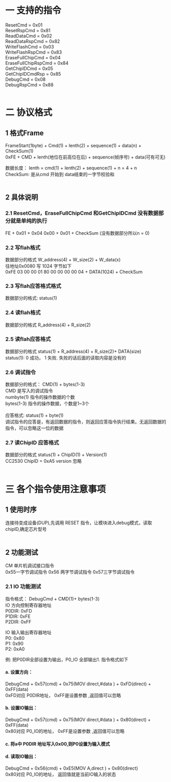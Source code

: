 #  一 **支持的指令** <br>
ResetCmd = 0x01 <br>
ResetRspCmd = 0x81 <br>
ReadDataCmd = 0x02 <br>
ReadDataRspCmd = 0x82 <br>
WriteFlashCmd = 0x03 <br>
WriteFlashRspCmd = 0x83 <br>
EraseFullChipCmd = 0x04 <br>
EraseFullChipRspCmd = 0x84 <br>
GetChipIDCmd = 0x05 <br>
GetChipIDCmdRsp = 0x85 <br>
DebugCmd = 0x08 <br>
DebugRspCmd = 0x88 <br>
<br>
#  二 **协议格式**  <br>
## 1 **格式Frame**<br>
FrameStart(1byte) + Cmd(1)  +  lenth(2) + sequence(1) + data(n) + CheckSum(1)  <br>
0xFE + CMD + lenth(地位在前高位在后) + sequence(帧序号)  + data(可有可无)  <br>

数据长度： lenth = cmd(1) + lenth(2) +  sequence(1) + n = 4 + n  <br>
CheckSum: 是从cmd 开始到 data结束的一字节校验和 <br>
<br>
## 2  具体说明 <br>
### 2.1 **ResetCmd，EraseFullChipCmd 和GetChipIDCmd 没有数据部分就是单纯的执行** <br>
 FE + 0x01 + 0x04  0x00 + 0x01 + CheckSum  (没有数据部分所以n = 0)<br>
### 2.2  **写flah格式**<br>
 数据部分的格式 W_address(4) + W_size(2) + W_data(x) <br>
 往地址0x0080 写 1024 字节如下 <br>
 0xFE  03 00 00 01 80 00 00 00 00 04 + DATA(1024) + CheckSum <br>
### 2.3 **写flah应答格式格式**<br>
  数据部分的格式: status(1)<br>
 
### 2.4 **读flah格式**<br>
 数据部分的格式 R_address(4) + R_size(2) <br>
 
### 2.5  **读flah应答格式**<br>
 数据部分的格式 status(1) + R_address(4) + R_size(2)+ DATA(size)  <br>
 status(1): 0 成功， 1 失败. 失败的话后面的读取内容是没有的 <br>
 
### 2.6  **调试指令** <br> 
数据部分的格式： CMD(1) + bytes(1-3) <br>
CMD 是写入的调试指令 <br>
numbyte(1)  指令的操作数据的个数<br>
 bytes(1-3)  指令的操作数据，个数是1~3个<br> <br>
应答格式: status(1) + byte(1) <br>
调试指令的应答是，有返回数据的指令，则返回应答指令执行结果。无返回数据的指令，可以忽略这一位的数据  <br>
 
 
 
 ### 2.7   **读ChipID 应答格式** <br>
 数据部分的格式 status(1) + ChipID(1) + Version(1)  <br>
 CC2530 ChipID = 0xA5  version 忽略<br><br>
 
# 三 **各个指令使用注意事项**<br>
## 1 **使用时序**<br>
连接待变成设备(DUP),先调用 RESET 指令，让模块进入debug模式，读取chipID,确定芯片型号<br>
<br>
## 2 **功能测试**<br>
 CM 单片机调试接口指令  <br>
0x55一字节调试指令 0x56 两字节调试指令  0x57三字节调试指令 <br>
### 2.1 IO 功能测试<br>
指令格式： DebugCmd + CMD(1)+ bytes(1-3)<br>
 IO 方向控制寄存器地址  <br>
 P0DIR:  0xFD    <br> P1DIR:  0xFE  <br>   P2DIR:  0xFF <br>   

 IO 输入输出寄存器地址  <br>
 P0:  0x80    <br> P1:  0x90  <br>   P2:  0xA0 <br>  

例: 把P0DIR全部设置为输出，P0_IO 全部输出1. 指令格式如下<br>

 #### a. 设置方向： <br>
 DebugCmd + 0x57(cmd) + 0x75(MOV direct,#data ) + 0xFD(direct) + 0xFF(data) <br>
0xFD对应 P0DIR地址， 0xFF是设置参数 ,返回值可以忽略 <br>

#### b. 设置IO输出： <br> 
DebugCmd + 0x57(cmd) + 0x75(MOV direct,#data ) + 0x80(direct) + 0xFF(data) <br>
0x80对应 P0_IO的地址， 0xFF是设置参数 ,返回值可以忽略 <br>

#### c. 将a中 P0DIR 地址写入0x00,则P0设置为输入模式 <br>

#### d. 读取IO输出： <br>
DebugCmd + 0x56(cmd) + 0xE5(MOV A,direct ) + 0x80(direct) <br>
0x80对应 P0_IO的地址， 返回值就是当前IO输入的状态 <br>

 
<br><br>
